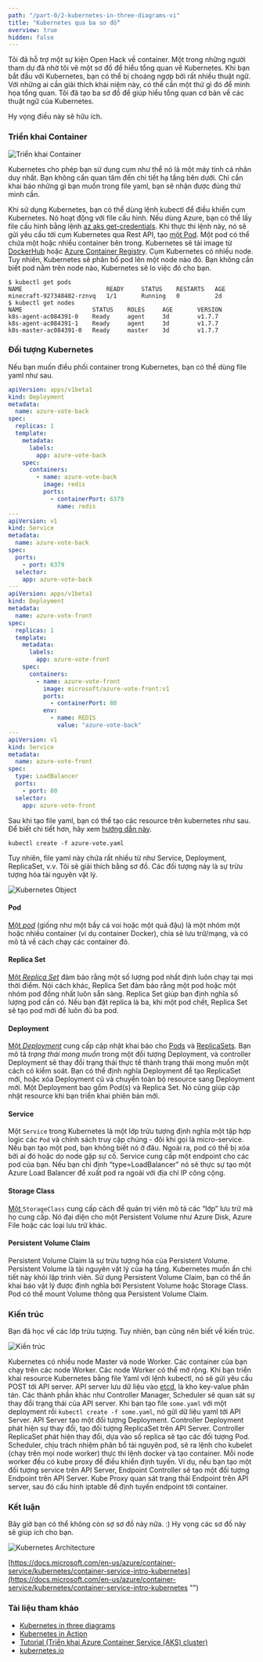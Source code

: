 ```yaml
---
path: "/part-0/2-kubernetes-in-three-diagrams-vi"
title: "Kubernetes qua ba sơ đồ"
overview: true
hidden: false
---
```


Tôi đã hỗ trợ một sự kiện Open Hack về container. Một trong những người tham dự đã nhờ tôi vẽ một sơ đồ để hiểu tổng quan về Kubernetes. Khi bạn bắt đầu với Kubernetes, bạn có thể bị choáng ngợp bởi rất nhiều thuật ngữ. Với những ai cần giải thích khái niệm này, có thể cần một thứ gì đó để minh họa tổng quan. Tôi đã tạo ba sơ đồ để giúp hiểu tổng quan cơ bản về các thuật ngữ của Kubernetes.

Hy vọng điều này sẽ hữu ích.

### Triển khai Container

![Triển khai Container](../img/1.webp)

Kubernetes cho phép bạn sử dụng cụm như thể nó là một máy tính cá nhân duy nhất. Bạn không cần quan tâm đến chi tiết hạ tầng bên dưới. Chỉ cần khai báo những gì bạn muốn trong file yaml, bạn sẽ nhận được đúng thứ mình cần.

Khi sử dụng Kubernetes, bạn có thể dùng lệnh kubectl để điều khiển cụm Kubernetes. Nó hoạt động với file cấu hình. Nếu dùng Azure, bạn có thể lấy file cấu hình bằng lệnh [az aks get-credentials](https://docs.microsoft.com/en-us/cli/azure/aks?view=azure-cli-latest#az_aks_get_credentials "‌"). Khi thực thi lệnh này, nó sẽ gửi yêu cầu tới cụm Kubernetes qua Rest API, tạo [một Pod](https://kubernetes.io/docs/concepts/workloads/pods/pod/#what-is-a-pod "‌"). Một pod có thể chứa một hoặc nhiều container bên trong. Kubernetes sẽ tải image từ [DockerHub](https://hub.docker.com/ "‌") hoặc [Azure Container Registry](https://azure.microsoft.com/nl-nl/services/container-registry/ "‌"). Cụm Kubernetes có nhiều node. Tuy nhiên, Kubernetes sẽ phân bổ pod lên một node nào đó. Bạn không cần biết pod nằm trên node nào, Kubernetes sẽ lo việc đó cho bạn.

```shell
$ kubectl get pods
NAME                        READY     STATUS    RESTARTS   AGE
minecraft-927348482-rznvq   1/1       Running   0          2d
$ kubectl get nodes
NAME                    STATUS    ROLES     AGE       VERSION
k8s-agent-ac084391-0    Ready     agent     3d        v1.7.7
k8s-agent-ac084391-1    Ready     agent     3d        v1.7.7
k8s-master-ac084391-0   Ready     master    3d        v1.7.7
```

### Đối tượng Kubernetes

Nếu bạn muốn điều phối container trong Kubernetes, bạn có thể dùng file yaml như sau.

```yaml
apiVersion: apps/v1beta1
kind: Deployment
metadata:
  name: azure-vote-back
spec:
  replicas: 1
  template:
    metadata:
      labels:
        app: azure-vote-back
    spec:
      containers:
        - name: azure-vote-back
          image: redis
          ports:
            - containerPort: 6379
              name: redis
---
apiVersion: v1
kind: Service
metadata:
  name: azure-vote-back
spec:
  ports:
    - port: 6379
  selector:
    app: azure-vote-back
---
apiVersion: apps/v1beta1
kind: Deployment
metadata:
  name: azure-vote-front
spec:
  replicas: 1
  template:
    metadata:
      labels:
        app: azure-vote-front
    spec:
      containers:
        - name: azure-vote-front
          image: microsoft/azure-vote-front:v1
          ports:
            - containerPort: 80
          env:
            - name: REDIS
              value: "azure-vote-back"
---
apiVersion: v1
kind: Service
metadata:
  name: azure-vote-front
spec:
  type: LoadBalancer
  ports:
    - port: 80
  selector:
    app: azure-vote-front
```

Sau khi tạo file yaml, bạn có thể tạo các resource trên kubernetes như sau. Để biết chi tiết hơn, hãy xem [hướng dẫn này](https://docs.microsoft.com/en-us/azure/aks/kubernetes-walkthrough "‌").

```shell
kubectl create -f azure-vote.yaml
```

Tuy nhiên, file yaml này chứa rất nhiều từ như Service, Deployment, ReplicaSet, v.v. Tôi sẽ giải thích bằng sơ đồ. Các đối tượng này là sự trừu tượng hóa tài nguyên vật lý.

![Kubernetes Object](../img/2.webp)

#### Pod

[Một _pod_](https://kubernetes.io/docs/concepts/workloads/pods/pod/ "‌") (giống như một bầy cá voi hoặc một quả đậu) là một nhóm một hoặc nhiều container (ví dụ container Docker), chia sẻ lưu trữ/mạng, và có mô tả về cách chạy các container đó.

#### Replica Set

[Một _Replica Set_](https://kubernetes.io/docs/concepts/workloads/controllers/replicaset/ "‌") đảm bảo rằng một số lượng pod nhất định luôn chạy tại mọi thời điểm. Nói cách khác, Replica Set đảm bảo rằng một pod hoặc một nhóm pod đồng nhất luôn sẵn sàng. Replica Set giúp bạn định nghĩa số lượng pod cần có. Nếu bạn đặt replica là ba, khi một pod chết, Replica Set sẽ tạo pod mới để luôn đủ ba pod.

#### Deployment

[Một _Deployment_](https://kubernetes.io/docs/concepts/workloads/controllers/deployment/ "‌") cung cấp cập nhật khai báo cho [Pods](https://kubernetes.io/docs/concepts/workloads/pods/pod/ "‌") và [ReplicaSets](https://kubernetes.io/docs/concepts/workloads/controllers/replicaset/ "‌"). Bạn mô tả _trạng thái mong muốn_ trong một đối tượng Deployment, và controller Deployment sẽ thay đổi trạng thái thực tế thành trạng thái mong muốn một cách có kiểm soát. Bạn có thể định nghĩa Deployment để tạo ReplicaSet mới, hoặc xóa Deployment cũ và chuyển toàn bộ resource sang Deployment mới. Một Deployment bao gồm Pod(s) và Replica Set. Nó cũng giúp cập nhật resource khi bạn triển khai phiên bản mới.

#### Service

Một `Service` trong Kubernetes là một lớp trừu tượng định nghĩa một tập hợp logic các `Pod` và chính sách truy cập chúng - đôi khi gọi là micro-service. Nếu bạn tạo một pod, bạn không biết nó ở đâu. Ngoài ra, pod có thể bị xóa bởi ai đó hoặc do node gặp sự cố. Service cung cấp một endpoint cho các pod của bạn. Nếu bạn chỉ định “type=LoadBalancer” nó sẽ thực sự tạo một Azure Load Balancer để xuất pod ra ngoài với địa chỉ IP công cộng.

#### Storage Class

[Một ](https://kubernetes.io/docs/concepts/storage/storage-classes/ "‌")`StorageClass` cung cấp cách để quản trị viên mô tả các “lớp” lưu trữ mà họ cung cấp. Nó đại diện cho một Persistent Volume như Azure Disk, Azure File hoặc các loại lưu trữ khác.

#### Persistent Volume Claim

Persistent Volume Claim là sự trừu tượng hóa của Persistent Volume. Persistent Volume là tài nguyên vật lý của hạ tầng. Kubernetes muốn ẩn chi tiết này khỏi lập trình viên. Sử dụng Persistent Volume Claim, bạn có thể ẩn khai báo vật lý được định nghĩa bởi Persistent Volume hoặc Storage Class. Pod có thể mount Volume thông qua Persistent Volume Claim.

### Kiến trúc

Bạn đã học về các lớp trừu tượng. Tuy nhiên, bạn cũng nên biết về kiến trúc.

![Kiến trúc](../img/3.webp)

Kubernetes có nhiều node Master và node Worker. Các container của bạn chạy trên các node Worker. Các node Worker có thể mở rộng. Khi bạn triển khai resource Kubernetes bằng file Yaml với lệnh kubectl, nó sẽ gửi yêu cầu POST tới API server. API server lưu dữ liệu vào [etcd](https://github.com/coreos/etcd "‌"), là kho key-value phân tán. Các thành phần khác như Controller Manager, Scheduler sẽ quan sát sự thay đổi trạng thái của API server. Khi bạn tạo file `some.yaml` với một deployment rồi `kubectl create -f some.yaml`, nó gửi dữ liệu yaml tới API Server. API Server tạo một đối tượng Deployment. Controller Deployment phát hiện sự thay đổi, tạo đối tượng ReplicaSet trên API Server. Controller ReplicaSet phát hiện thay đổi, dựa vào số replica sẽ tạo các đối tượng Pod. Scheduler, chịu trách nhiệm phân bổ tài nguyên pod, sẽ ra lệnh cho kubelet (chạy trên mọi node worker) thực thi lệnh docker và tạo container. Mỗi node worker đều có kube proxy để điều khiển định tuyến. Ví dụ, nếu bạn tạo một đối tượng service trên API Server, Endpoint Controller sẽ tạo một đối tượng Endpoint trên API Server. Kube Proxy quan sát trạng thái Endpoint trên API server, sau đó cấu hình iptable để định tuyến endpoint tới container.

### Kết luận

Bây giờ bạn có thể không còn sợ sơ đồ này nữa. :) Hy vọng các sơ đồ này sẽ giúp ích cho bạn.

![Kubernetes Architecture](../img/4.webp)

[https://docs.microsoft.com/en-us/azure/container-service/kubernetes/container-service-intro-kubernetes](https://docs.microsoft.com/en-us/azure/container-service/kubernetes/container-service-intro-kubernetes "‌")

### Tài liệu tham khảo

- [Kubernetes in three diagrams](https://tsuyoshiushio.medium.com/kubernetes-in-three-diagrams-6aba8432541c)
- [Kubernetes in Action](https://www.manning.com/books/kubernetes-in-action "‌")
- [Tutorial (Triển khai Azure Container Service (AKS) cluster)](https://docs.microsoft.com/en-us/azure/aks/kubernetes-walkthrough "‌")
- [kubernetes.io](https://kubernetes.io/ "‌")
